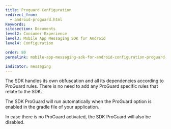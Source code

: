 ```yaml
---
title: Proguard Configuration
redirect_from:
  - android-proguard.html
Keywords:
sitesection: Documents
level2: Consumer Experience
level3: Mobile App Messaging SDK for Android
level4: Configuration

order: 80
permalink: mobile-app-messaging-sdk-for-android-configuration-proguard-configuration.html

indicator: messaging
---
```


The SDK handles its own obfuscation and all its dependencies according to ProGuard rules. There is no need to add any ProGuard specific rules that relate to the SDK.

The SDK ProGuard will run automatically when the ProGuard option is enabled in the gradle file of your application.

In case there is no ProGuard activated, the SDK ProGuard will also be disabled.
